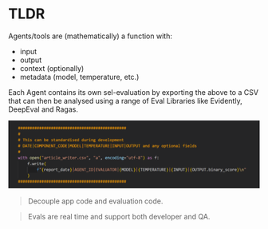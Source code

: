# TLDR

Agents/tools are (mathematically) a function with:

- input
- output
- context (optionally)
- metadata (model, temperature, etc.)

Each Agent contains its own sel-evaluation by exporting the above to a CSV that can then be analysed using a range of Eval Libraries like Evidently, DeepEval and Ragas.

![Log](./images/example_log_print.png)

> Decouple app code and evaluation code.

> Evals are real time and support both developer and QA.
